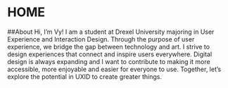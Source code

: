 # HOME
##About
Hi, I’m Vy! I am a student at Drexel University majoring in User Experience and Interaction Design. Through the purpose of user experience, we bridge the gap between technology and art. I strive to design experiences that connect and inspire users everywhere. Digital design is always expanding and I want to contribute to making it more accessible, more enjoyable and easier for everyone to use. Together, let’s explore the potential in UXID to create greater things.
